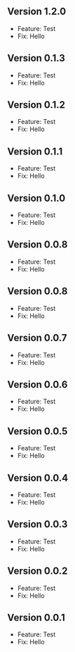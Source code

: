 ## Version 1.2.0

- Feature: Test
- Fix: Hello


## Version 0.1.3

- Feature: Test
- Fix: Hello


## Version 0.1.2

- Feature: Test
- Fix: Hello


## Version 0.1.1

- Feature: Test
- Fix: Hello


## Version 0.1.0

- Feature: Test
- Fix: Hello


## Version 0.0.8

- Feature: Test
- Fix: Hello


## Version 0.0.8

- Feature: Test
- Fix: Hello


## Version 0.0.7

- Feature: Test
- Fix: Hello


## Version 0.0.6

- Feature: Test
- Fix: Hello


## Version 0.0.5

- Feature: Test
- Fix: Hello


## Version 0.0.4

- Feature: Test
- Fix: Hello


## Version 0.0.3

- Feature: Test
- Fix: Hello


## Version 0.0.2

- Feature: Test
- Fix: Hello


## Version 0.0.1

- Feature: Test
- Fix: Hello
















